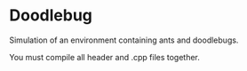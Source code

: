 # Doodlebug
Simulation of an environment containing ants and doodlebugs.

You must compile all header and .cpp files together.
